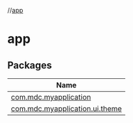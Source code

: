 //[app](index.md)

# app

## Packages

| Name |
|---|
| [com.mdc.myapplication](app/com.mdc.myapplication/index.md) |
| [com.mdc.myapplication.ui.theme](app/com.mdc.myapplication.ui.theme/index.md) |
